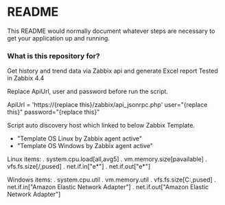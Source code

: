 # README #

This README would normally document whatever steps are necessary to get your application up and running.

### What is this repository for? ###

Get history and trend data via Zabbix api and generate Excel report
Tested in Zabbix 4.4

Replace ApiUrl, user and password before run the script.

ApiUrl = 'https://{replace this}/zabbix/api_jsonrpc.php'
user="{replace this}"
password="{replace this}"

Script auto discovery host which linked to below Zabbix Template.
- "Template OS Linux by Zabbix agent active"
- "Template OS Windows by Zabbix agent active"

Linux items:
 . system.cpu.load[all,avg5]
 . vm.memory.size[pavailable]
 . vfs.fs.size[/,pused]
 . net.if.in[\"e*\"]
 . net.if.out[\"e*\"]


Windows items:
 . system.cpu.util
 . vm.memory.util
 . vfs.fs.size[C:,pused]
 . net.if.in["Amazon Elastic Network Adapter"]
 . net.if.out["Amazon Elastic Network Adapter"]